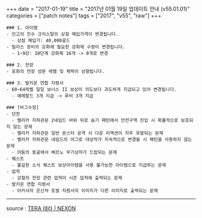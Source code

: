 +++
date = "2017-01-19"
title = "2017년 01월 19일 업데이트 안내 (v55.01.01)"
categories = ["patch notes"]
tags = ["2017", "v55", "raw"]
+++

```
### 1. 아이템
- 인고의 진수 크리스탈의 상점 매입가격이 변경됩니다.
  - 상점 매입가: 40,000골드
- 릴리스 장비의 강화에 필요한 강화제 수량이 변경됩니다.
  - 1~9강: 10단계 강화제 16개 -> 8개로 변경

### 2. 전장
- 포화의 전장 성문 레벨 및 체력이 상향됩니다.

### 3. 발키온 연합 지령서
- 60~64레벨 일일 보너스 II 보상이 의도보다 과도하게 지급되고 있어 변경됩니다.
  - 에메랄드 3개 지급 -> 루비 3개 지급

### [버그수정]
- 던전
  - 벨리카 지하관문 2네임드 바위 뒤로 숨기 패턴에서 안전구역 진입 시 확률적으로 보호되지 않는 문제
  - 벨리카 지하관문 일반 몬스터 공격 시 다운 리액션이 자주 유발되는 문제
  - 벨리카 지하관문 네임드의 어그로 대상자가 지속적으로 변경될 시 패턴을 사용하지 않는 문제
  - 어둠의 동굴에서 베르노 무기상자가 드랍되는 문제
- 퀘스트
  - 불길한 소식 퀘스트 보상아이템을 사용 불가능한 아이템으로 지급하는 문제
- 업적
  - 강철의 전장 관련 업적이 시즌 업적에 출력되는 문제
- 발키온 연합 지령서
  - 아카샤의 은신처 토벌 지령서의 이미지가 다른 이미지로 출력되는 문제
```

----

source : [TERA 테라 | NEXON](http://tera.nexon.com/news/update/view.aspx?n4articlesn=260)
